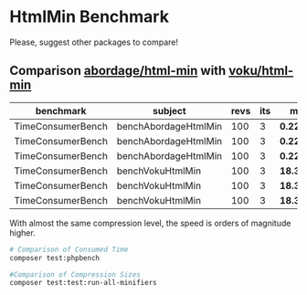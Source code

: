 # HtmlMin Benchmark

Please, suggest other packages to compare!


## Comparison [abordage/html-min](https://github.com/abordage/html-min) with [voku/html-min](https://github.com/voku/HtmlMin)

| benchmark         | subject              | revs | its | mode         | mem_peak |
|-------------------|----------------------|------| --- |--------------|----------|
| TimeConsumerBench | benchAbordageHtmlMin | 100  | 3   | **0.221ms**  | 1.535mb  |
| TimeConsumerBench | benchAbordageHtmlMin | 100  | 3   | **0.223ms**  | 1.535mb  |
| TimeConsumerBench | benchAbordageHtmlMin | 100  | 3   | **0.220ms**  | 1.535mb  |
| TimeConsumerBench | benchVokuHtmlMin     | 100  | 3   | **18.362ms** | 2.404mb  |
| TimeConsumerBench | benchVokuHtmlMin     | 100  | 3   | **18.325ms** | 2.404mb  |
| TimeConsumerBench | benchVokuHtmlMin     | 100  | 3   | **18.395ms** | 2.404mb  |

With almost the same compression level, the speed is orders of magnitude higher.

```bash
# Comparison of Consumed Time
composer test:phpbench

#Comparison of Compression Sizes
composer test:test:run-all-minifiers
```
